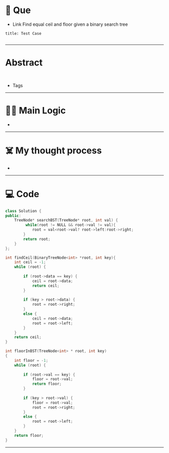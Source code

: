 # 🧩 Que
- Link
Find equal ceil and floor given a binary search tree
```ad-question
title: Test Case


```

---
# Abstract
```ad-abstract


```

- Tags 
--- 
# 🕵️‍♂️ Main Logic
- 

---
# ☠️ My thought process
- 
---

# 💻 Code
```cpp
class Solution {
public:
    TreeNode* searchBST(TreeNode* root, int val) {
         while(root != NULL && root->val != val){
            root = val<root->val? root->left:root->right;
        }
        return root;
    }
};

int findCeil(BinaryTreeNode<int> *root, int key){
	int ceil = -1; 
	while (root) {
	
		if (root->data == key) {
			ceil = root->data;
			return ceil;
		}
	
		if (key > root->data) {
			root = root->right;
		}
		else {
			ceil = root->data; 
			root = root->left;
		}
	}
	return ceil; 
}

int floorInBST(TreeNode<int> * root, int key)
{
    int floor = -1; 
    while (root) {
 
        if (root->val == key) {
            floor = root->val;
            return floor;
        }
 
        if (key > root->val) {
            floor = root->val;
            root = root->right;
        }
        else {
            root = root->left;
        }
    }
    return floor;
}
```
---
